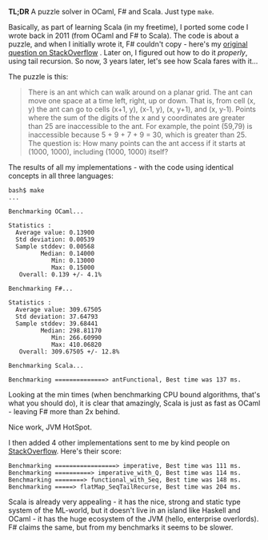 
**TL;DR** A puzzle solver in OCaml, F# and Scala. Just type `make`.

Basically, as part of learning Scala (in my freetime), I ported some code I wrote back in 2011 (from OCaml and F#
to Scala). The code is about a puzzle, and when I initially wrote it, F# couldn't copy - here's my [original 
question on StackOverflow](http://stackoverflow.com/questions/7538584/f-vs-ocaml-stack-overflow) . Later on,
I figured out how to do it *properly*, using tail recursion. So now, 3 years later, let's see how Scala fares 
with it...  

The puzzle is this:

> There is an ant which can walk around on a planar grid. The ant can move one
> space at a time left, right, up or down. That is, from cell (x, y) the ant
> can go to cells (x+1, y), (x-1, y), (x, y+1), and (x, y-1). Points where the
> sum of the digits of the x and y coordinates are greater than 25 are
> inaccessible to the ant. For example, the point (59,79) is inaccessible
> because 5 + 9 + 7 + 9 = 30, which is greater than 25. The question is: How
> many points can the ant access if it starts at (1000, 1000), including (1000,
> 1000) itself?

The results of all my implementations - with the code using identical concepts in all three languages:

    bash$ make
    ...

    Benchmarking OCaml...
    
    Statistics :
      Average value: 0.13900
      Std deviation: 0.00539
      Sample stddev: 0.00568
             Median: 0.14000
                Min: 0.13000
                Max: 0.15000
       Overall: 0.139 +/- 4.1%

    Benchmarking F#...
    
    Statistics :
      Average value: 309.67505
      Std deviation: 37.64793
      Sample stddev: 39.68441
             Median: 298.81170
                Min: 266.60990
                Max: 410.06820
       Overall: 309.67505 +/- 12.8%

    Benchmarking Scala...
    
    Benchmarking ==============> antFunctional, Best time was 137 ms.

Looking at the min times (when benchmarking CPU bound algorithms, that's what you 
should do), it is clear that amazingly, Scala is just as fast as OCaml - leaving F# more than 2x behind.

Nice work, JVM HotSpot.

I then added 4 other implementations sent to me by kind people on [StackOverflow](http://stackoverflow.com/questions/27291969/mapping-my-code-from-ocaml-f-to-scala-some-questions). Here's their score:

    Benchmarking =================> imperative, Best time was 111 ms.
    Benchmarking ==========> imperative_with_Q, Best time was 114 ms.
    Benchmarking ========> functional_with_Seq, Best time was 148 ms.
    Benchmarking =====> flatMap_SeqTailRecurse, Best time was 204 ms.

Scala is already very appealing - it has the nice, strong and static type system of the ML-world,
but it doesn't live in an island like Haskell and OCaml - it has the huge ecosystem of the JVM
(hello, enterprise overlords). F# claims the same, but from my benchmarks it seems to be slower.
